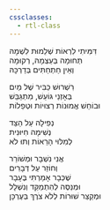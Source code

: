 ```yaml
---
cssclasses:
  - rtl-class
---
```

דִּמִּיתִי לִרְאוֹת שְׁלֵמוּת לִשְׁמָהּ  
תְּחוּמָה בְּעַצְמָהּ, רְקוּמָה  
וְאֵין חַתְחַתִּים בְּדַרְכָּהּ  
  
רִשְׁרוּשׁ כַּבִּיר שֶׁל מַיִם  
בְּאָזְנַי גּוֹעֵשׁ, מִתְגַּבֵּשׁ  
וּבוֹחֵשׁ אֱמוּנוֹת רְצוּיוֹת וּטְפֵלוֹת  
  
נְפִילָה עַל הַצַּד  
נְשִׁימָה חִיּוּנִית  
לְמִלּוּי הָרֵאוֹת וְתוּ לֹא  
  
אֲנִי נִשְׁבָּר וּמְשׁוֹרֵר  
וְחוֹזֵר עַל דְּבָרִים  
שֶׁכְּבָר אָמַרְתִּי בֶּעָבָר  
וּמְנַסֶּה לְהִתְמַקֵּד וְנִשְׁלָל  
וּמְקַצֵּר שׁוּרוֹת לְלֹא צֹרֶךְ בְּעֶרְכָּן